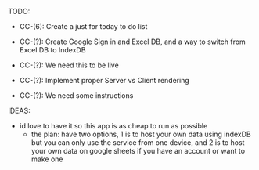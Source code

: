 
TODO:

  - CC-(6): Create a just for today to do list
  
  - CC-(?): Create Google Sign in and Excel DB, and a way to switch from Excel DB to IndexDB
  - CC-(?): We need this to be live
  - CC-(?): Implement proper Server vs Client rendering
  - CC-(?): We need some instructions

IDEAS:
  - id love to have it so this app is as cheap to run as possible
    - the plan: have two options, 1 is to host your own data using indexDB but you can only use the service from one device, and 2 is to host your own data on google sheets if you have an account or want to make one
